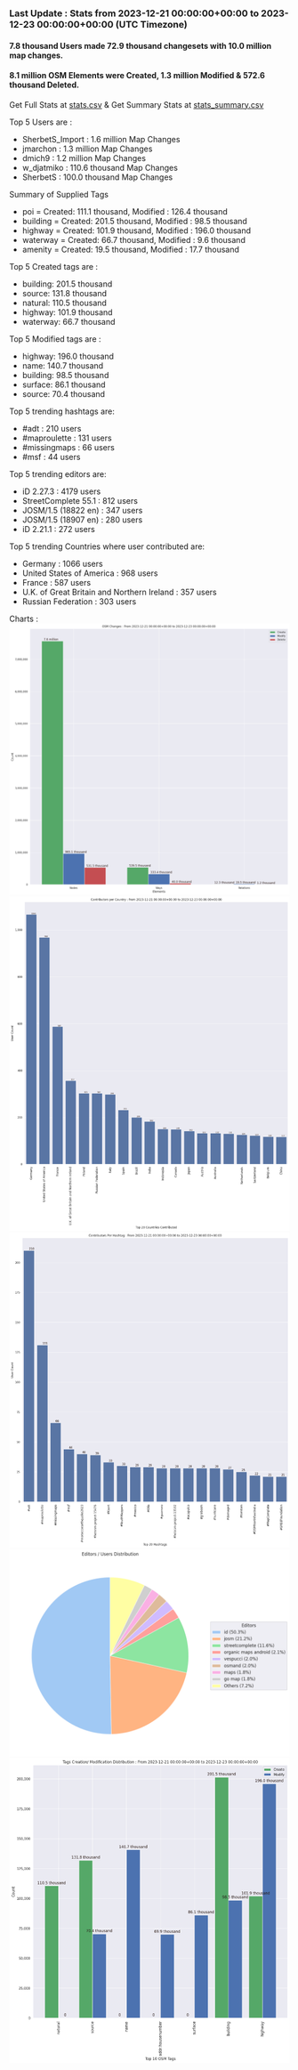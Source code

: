 ### Last Update : Stats from 2023-12-21 00:00:00+00:00 to 2023-12-23 00:00:00+00:00 (UTC Timezone)

#### 7.8 thousand Users made 72.9 thousand changesets with 10.0 million map changes.
#### 8.1 million OSM Elements were Created, 1.3 million Modified & 572.6 thousand Deleted.
Get Full Stats at [stats.csv](/stats/Global/Daily/stats.csv)
 & Get Summary Stats at [stats_summary.csv](/stats/Global/Daily/stats_summary.csv)

Top 5 Users are : 
- SherbetS_Import : 1.6 million Map Changes
- jmarchon : 1.3 million Map Changes
- dmich9 : 1.2 million Map Changes
- w_djatmiko : 110.6 thousand Map Changes
- SherbetS : 100.0 thousand Map Changes

Summary of Supplied Tags
- poi = Created: 111.1 thousand, Modified : 126.4 thousand
- building = Created: 201.5 thousand, Modified : 98.5 thousand
- highway = Created: 101.9 thousand, Modified : 196.0 thousand
- waterway = Created: 66.7 thousand, Modified : 9.6 thousand
- amenity = Created: 19.5 thousand, Modified : 17.7 thousand


Top 5 Created tags are :
- building: 201.5 thousand
- source: 131.8 thousand
- natural: 110.5 thousand
- highway: 101.9 thousand
- waterway: 66.7 thousand


Top 5 Modified tags are :
- highway: 196.0 thousand
- name: 140.7 thousand
- building: 98.5 thousand
- surface: 86.1 thousand
- source: 70.4 thousand


Top 5 trending hashtags are:
- #adt : 210 users
- #maproulette : 131 users
- #missingmaps : 66 users
- #msf : 44 users


Top 5 trending editors are:
- iD 2.27.3 : 4179 users
- StreetComplete 55.1 : 812 users
- JOSM/1.5 (18822 en) : 347 users
- JOSM/1.5 (18907 en) : 280 users
- iD 2.21.1 : 272 users


Top 5 trending Countries where user contributed are:
- Germany : 1066 users
- United States of America : 968 users
- France : 587 users
- U.K. of Great Britain and Northern Ireland : 357 users
- Russian Federation : 303 users


 Charts : 
![Alt text](./stats_osm_changes.png) 
![Alt text](./stats_users_per_country.png) 
![Alt text](./stats_users_per_hashtag.png) 
![Alt text](./stats_editors_pie_chart.png) 
![Alt text](./stats_tags.png) 
